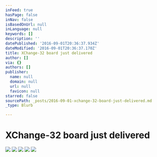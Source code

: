 ```yaml
---
inFeed: true
hasPage: false
inNav: false
isBasedOnUrl: null
inLanguage: null
keywords: []
description: ''
datePublished: '2016-09-01T20:36:37.934Z'
dateModified: '2016-09-01T20:36:37.170Z'
title: XChange-32 board just delivered
author: []
via: {}
authors: []
publisher:
  name: null
  domain: null
  url: null
  favicon: null
starred: false
sourcePath: _posts/2016-09-01-xchange-32-board-just-delivered.md
_type: Blurb

---
```

# XChange-32 board just delivered
![](https://the-grid-user-content.s3-us-west-2.amazonaws.com/31910f3c-20db-468b-b69a-29511379d332.jpg)
![](https://the-grid-user-content.s3-us-west-2.amazonaws.com/75097677-c5e1-43eb-b066-f862b6b8bb53.jpg)
![](https://the-grid-user-content.s3-us-west-2.amazonaws.com/53663df4-1983-445f-a1d8-f06228b0de0d.jpg)
![](https://the-grid-user-content.s3-us-west-2.amazonaws.com/be9e4e52-2d18-4420-a716-791fd784e879.jpg)
![](https://the-grid-user-content.s3-us-west-2.amazonaws.com/0cf66c5b-93a8-4a4c-9e7d-48a28ad171a5.jpg)